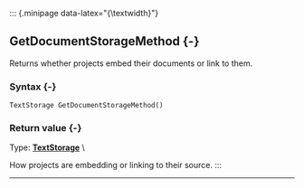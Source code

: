 ::: {.minipage data-latex="{\textwidth}"}
## GetDocumentStorageMethod {-}

Returns whether projects embed their documents or link to them.

### Syntax {-}

```{sql}
TextStorage GetDocumentStorageMethod()
```

### Return value {-}

Type: **[TextStorage](#textstorage)** \

How projects are embedding or linking to their source.
:::

***
